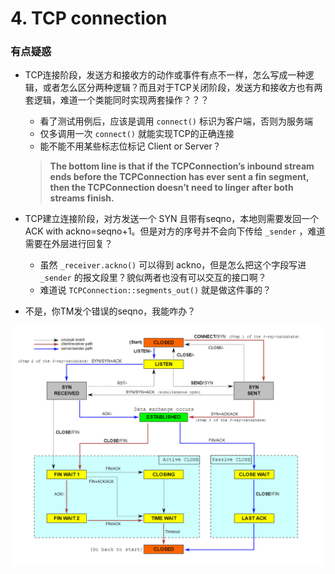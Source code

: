 # 4. TCP connection

### 有点疑惑

* TCP连接阶段，发送方和接收方的动作或事件有点不一样，怎么写成一种逻辑，或者怎么区分两种逻辑？而且对于TCP关闭阶段，发送方和接收方也有两套逻辑，难道一个类能同时实现两套操作？？？

  * 看了测试用例后，应该是调用 `connect()` 标识为客户端，否则为服务端
  * 仅多调用一次 `connect()` 就能实现TCP的正确连接
  * 能不能不用某些标志位标记 Client or Server？

  > **The bottom line is that if the TCPConnection’s inbound stream ends before the TCPConnection has ever sent a fin segment, then the TCPConnection doesn’t need to linger after both streams finish.**

* TCP建立连接阶段，对方发送一个 SYN 且带有seqno，本地则需要发回一个 ACK with ackno=seqno+1。但是对方的序号并不会向下传给 `_sender` ，难道需要在外层进行回复？

  * 虽然 `_receiver.ackno()` 可以得到 ackno，但是怎么把这个字段写进 `_sender` 的报文段里？貌似两者也没有可以交互的接口啊？
  * 难道说 `TCPConnection::segments_out()` 就是做这件事的？
  
* 不是，你TM发个错误的seqno，我能咋办？

![image-20220725151417296](images/image-20220725151417296.png)